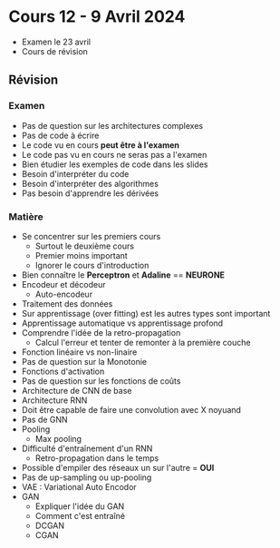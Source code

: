 # Cours 12 - 9 Avril 2024
- Examen le 23 avril
- Cours de révision

## Révision

### Examen
- Pas de question sur les architectures complexes
- Pas de code à écrire
- Le code vu en cours **peut être à l'examen**
- Le code pas vu en cours ne seras pas a l'examen
- Bien étudier les exemples de code dans les slides
- Besoin d'interpréter du code
- Besoin d'interpréter des algorithmes
- Pas besoin d'apprendre les dérivées

### Matière
- Se concentrer sur les premiers cours
  - Surtout le deuxième cours
  - Premier moins important
  - Ignorer le cours d'introduction
- Bien connaître le **Perceptron** et **Adaline** =­= **NEURONE**
- Encodeur et décodeur
  - Auto-encodeur 
- Traitement des données
- Sur apprentissage (over fitting) est les autres types sont important
- Apprentissage automatique vs apprentissage profond
- Comprendre l'idée de la retro-propagation
  - Calcul l'erreur et tenter de remonter à la première couche
- Fonction linéaire vs non-linaire
- Pas de question sur la Monotonie
- Fonctions d'activation
- Pas de question sur les fonctions de coûts
- Architecture de CNN de base
- Architecture RNN
- Doit être capable de faire une convolution avec X noyuand
- Pas de GNN
- Pooling
  - Max pooling
- Difficulté d'entraînement d'un RNN
  - Retro-propagation dans le temps
- Possible d'empiler des réseaux un sur l'autre = **OUI**
- Pas de up-sampling ou up-pooling
- VAE : Variational Auto Encodor
- GAN
  - Expliquer l'idée du GAN
  - Comment c'est entraîné
  - DCGAN
  - CGAN 
